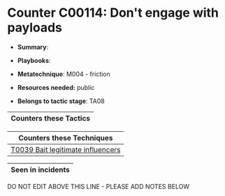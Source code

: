 # Counter C00114: Don't engage with payloads

* **Summary**: 

* **Playbooks**: 

* **Metatechnique**: M004 - friction

* **Resources needed:** public

* **Belongs to tactic stage**: TA08


| Counters these Tactics |
| ---------------------- |



| Counters these Techniques |
| ------------------------- |
| [T0039 Bait legitimate influencers](../techniques/T0039.md) |



| Seen in incidents |
| ----------------- |


DO NOT EDIT ABOVE THIS LINE - PLEASE ADD NOTES BELOW